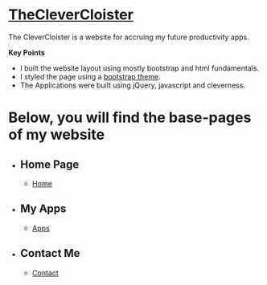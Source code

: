 # [TheCleverCloister](https://nstapler.github.io/ClevCloi/)
The CleverCloister is a website for accruing my future productivity apps.  

**Key Points**  
* I built the website layout using mostly bootstrap and html fundamentals.  
* I styled the page using a [bootstrap theme](https://bootswatch.com/).  
* The Applications were built using jQuery, javascript and cleverness.  
# Below, you will find the base-pages of my website  
* ## Home Page  
    * [Home](https://nstapler.github.io/ClevCloi/home.html)  
* ## My Apps  
    * [Apps](https://nstapler.github.io/ClevCloi/home.html)  
* ## Contact Me  
    * [Contact](https://nstapler.github.io/ClevCloi/home.html)  